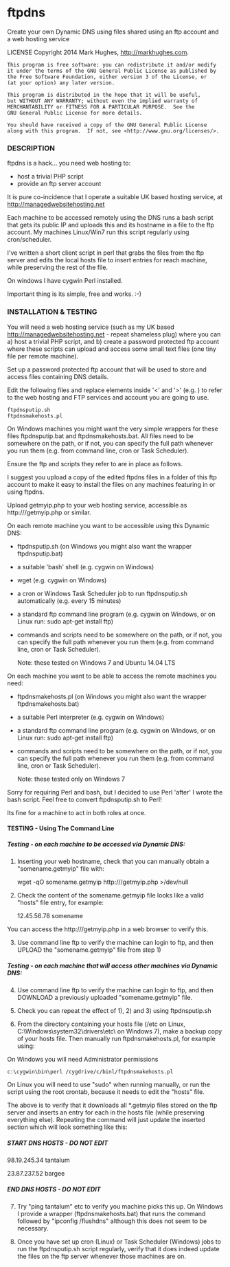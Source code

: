 ftpdns
======

Create your own Dynamic DNS using files shared using an ftp account and a web hosting service

LICENSE
    Copyright 2014 Mark Hughes, http://markhughes.com.

    This program is free software: you can redistribute it and/or modify
    it under the terms of the GNU General Public License as published by
    the Free Software Foundation, either version 3 of the License, or
    (at your option) any later version.

    This program is distributed in the hope that it will be useful,
    but WITHOUT ANY WARRANTY; without even the implied warranty of
    MERCHANTABILITY or FITNESS FOR A PARTICULAR PURPOSE.  See the
    GNU General Public License for more details.

    You should have received a copy of the GNU General Public License
    along with this program.  If not, see <http://www.gnu.org/licenses/>.

### DESCRIPTION

ftpdns is a hack... you need web hosting to: 

- host a trivial PHP script 
- provide an ftp server account

It is pure co-incidence that I operate a suitable UK based hosting service,
at http://managedwebsitehosting.net

Each machine to be accessed remotely using the DNS runs a bash script that 
gets its public IP and uploads this and its hostname in a file to the ftp 
account. My machines Linux/Win7 run this script regularly using cron/scheduler.

I've written a short client script in perl that grabs the files from the ftp 
server and edits the local hosts file to insert entries for reach machine, 
while preserving the rest of the file.

On windows I have cygwin Perl installed.

Important thing is its simple, free and works. :-)

### INSTALLATION & TESTING

You will need a web hosting service (such as my UK based 
http://managedwebsitehosting.net - repeat shameless plug) where you 
can a) host a trivial PHP script, and b) create a password protected 
ftp account where these scripts can upload and access some small 
text files (one tiny file per remote machine).

Set up a password protected ftp account that will be used to store 
and access files containing DNS details. 

Edit the following files and replace elements inside '<' and '>' 
(e.g. <webhostdomain>) to refer to the web hosting and FTP 
services and account you are going to use.

	ftpdnsputip.sh
	ftpdnsmakehosts.pl	
	
On Windows machines you might want the very simple wrappers for these
files ftpdnsputip.bat and ftpdnsmakehosts.bat. All files need to be
somewhere on the path, or if not, you can specify the full path 
whenever you run them (e.g. from command line, cron or Task Scheduler).

Ensure the ftp and scripts they refer to are in place as follows.

I suggest you upload a copy of the edited ftpdns files in a folder of 
this ftp account to make it easy to install the files on any machines 
featuring in or using ftpdns.

Upload getmyip.php to your web hosting service, accessible 
as http://<webhostdomain>/getmyip.php or similar.

On each remote machine you want to be accessible using this Dynamic DNS:

- ftpdnsputip.sh (on Windows you might also want the wrapper ftpdnsputip.bat)
- a suitable 'bash' shell (e.g. cygwin on Windows)
- wget (e.g. cygwin on Windows)
- a cron or Windows Task Scheduler job to run ftpdnsputip.sh automatically (e.g. every 15 minutes)
- a standard ftp command line program (e.g. cygwin on Windows, or on Linux run: sudo apt-get install ftp)
- commands and scripts need to be somewhere on the path, or if not, you can specify the full path whenever you run them (e.g. from command line, cron or Task Scheduler).

	Note: these tested on Windows 7 and Ubuntu 14.04 LTS

	
On each machine you want to be able to access the remote machines you need:

- ftpdnsmakehosts.pl (on Windows you might also want the wrapper ftpdnsmakehosts.bat)
- a suitable Perl interpreter (e.g. cygwin on Windows)
- a standard ftp command line program (e.g. cygwin on Windows, or on Linux run: sudo apt-get install ftp)
- commands and scripts need to be somewhere on the path, or if not, you can specify the full path whenever you run them (e.g. from command line, cron or Task Scheduler).

	Note: these tested only on Windows 7


Sorry for requiring Perl and bash, but I decided to use Perl 'after' 
I wrote the bash script. Feel free to convert ftpdnsputip.sh to Perl!

Its fine for a machine to act in both roles at once.

#### TESTING - Using The Command Line

##### Testing - on each machine to be accessed via Dynamic DNS:

1) Inserting your web hostname, check that you can manually obtain 
a "somename.getmyip" file with:

	wget -qO somename.getmyip http://<webhostdomain>/getmyip.php >/dev/null

2) Check the content of the somename.getmyip file looks like a 
valid "hosts" file entry, for example:

	12.45.56.78	somename

You can access the http://<webhostdomain>/getmyip.php in a web browser 
to verify this.

3) Use command line ftp to verify the machine can login to ftp, and 
then UPLOAD the "somename.getmyip" file from step 1)

##### Testing - on each machine that will access other machines via Dynamic DNS:

4) Use command line ftp to verify the machine can login to ftp, and 
then DOWNLOAD a previously uploaded "somename.getmyip" file.

5) Check you can repeat the effect of 1), 2) and 3) using ftpdnsputip.sh

6) From the directory containing your hosts file (/etc on Linux, 
C:\Windows\system32\drivers\etc\ on Windows 7), make a backup copy of your
hosts file. Then manually run ftpdnsmakehosts.pl, for example using:

On Windows you will need Administrator permissions

	c:\cygwin\bin\perl /cygdrive/c/binl/ftpdnsmakehosts.pl

On Linux you will need to use "sudo" when running manually, or run the script using the root crontab, because it needs to edit the "hosts" file.
	
The above is to verify that it downloads all *.getmyip files stored on the 
ftp server and inserts an entry for each in the hosts file (while preserving 
everything else). Repeating the command will just update the inserted 
section which will look something like this:

 ##### START DNS HOSTS - DO NOT EDIT

 98.19.245.34  tantalum

 23.87.237.52  bargee

 ##### END   DNS HOSTS - DO NOT EDIT

7) Try "ping tantalum" etc to verify you machine picks this up. On Windows I
provide a wrapper (ftpdnsmakehosts.bat) that runs the command followed by
"ipconfig /flushdns" although this does not seem to be necessary.

8) Once you have set up cron (Linux) or Task Scheduler (Windows) jobs to 
run the ftpdnsputip.sh script regularly, verify that it does indeed update 
the files on the ftp server whenever those machines are on.
